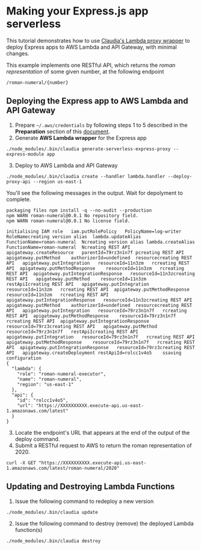 # Making your Express.js app serverless
This tutorial demonstrates how to use [Claudia's Lambda proxy wrapper](https://claudiajs.com/tutorials/serverless-express.html) to deploy Express apps to AWS Lambda and API Gateway, with minimal changes.

This example implements one RESTful API, which returns the *roman representation* of some given number, at the following endpoint  
```
/roman-numeral/{number}
```
## Deploying the Express app to AWS Lambda and API Gateway
1. Prepare `~/.aws/credentials` by following steps 1 to 5 described in the **Preparation** section of this [document](../gender/README.md).
2. Generate **AWS Lambda wrapper** for the Express app
```
./node_modules/.bin/claudia generate-serverless-express-proxy --express-module app
```
3. Deploy to AWS Lambda and API Gateway
```
./node_modules/.bin/claudia create --handler lambda.handler --deploy-proxy-api --region us-east-1
```
You'll see the following messages in the output. Wait for depolyment to complete.
```
packaging files	npm install -q --no-audit --production
npm WARN roman-numeral@0.0.1 No repository field.
npm WARN roman-numeral@0.0.1 No license field.

initialising IAM role	iam.putRolePolicy	PolicyName=log-writer	RoleNamecreating version alias	lambda.updateAlias	FunctionName=roman-numeral	Ncreating version alias	lambda.createAlias	FunctionName=roman-numeral	Ncreating REST API	apigateway.createResource	parentId=79rz3n1n7f	pcreating REST API	apigateway.putMethod	authorizerId=undefined	resourcecreating REST API	apigateway.putIntegration	resourceId=11n3zm	rcreating REST API	apigateway.putMethodResponse	resourceId=11n3zm	rcreating REST API	apigateway.putIntegrationResponse	resourceId=11n3zcreating REST API	apigateway.putMethod	resourceId=11n3zm	restApiIcreating REST API	apigateway.putIntegration	resourceId=11n3zm	rcreating REST API	apigateway.putMethodResponse	resourceId=11n3zm	rcreating REST API	apigateway.putIntegrationResponse	resourceId=11n3zcreating REST API	apigateway.putMethod	authorizerId=undefined	resourcecreating REST API	apigateway.putIntegration	resourceId=79rz3n1n7f	rcreating REST API	apigateway.putMethodResponse	resourceId=79rz3n1n7f	rcreating REST API	apigateway.putIntegrationResponse	resourceId=79rz3creating REST API	apigateway.putMethod	resourceId=79rz3n1n7f	restApiIcreating REST API	apigateway.putIntegration	resourceId=79rz3n1n7f	rcreating REST API	apigateway.putMethodResponse	resourceId=79rz3n1n7f	rcreating REST API	apigateway.putIntegrationResponse	resourceId=79rz3creating REST API	apigateway.createDeployment	restApiId=rolcc1v4o5	ssaving configuration
{
  "lambda": {
    "role": "roman-numeral-executor",
    "name": "roman-numeral",
    "region": "us-east-1"
  },
  "api": {
    "id": "rolcc1v4o5",
    "url": "https://XXXXXXXXXX.execute-api.us-east-1.amazonaws.com/latest"
  }
}

```
3. Locate the endpoint's URL that appears at the end of the output of the deploy command.
4. Submit a RESTful request to AWS to return the roman representation of 2020.
```
curl -X GET "https://XXXXXXXXXX.execute-api.us-east-1.amazonaws.com/latest/roman-numeral/2020"
```
## Updating and Destroying Lambda Functions
1. Issue the following command to redeploy a new version
```
./node_modules/.bin/claudia update
```
2. Issue the following command to destroy (remove) the deployed Lambda function(s)
```
./node_modules/.bin/claudia destroy
```
